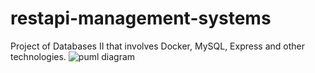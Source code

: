 # restapi-management-systems
Project of Databases II that involves Docker, MySQL, Express and other technologies.
![puml diagram](http://www.plantuml.com/plantuml/proxy?cache=no&src=https://raw.githubusercontent.com/hros19/restapi-management-systems/main/database_diagram.puml)
